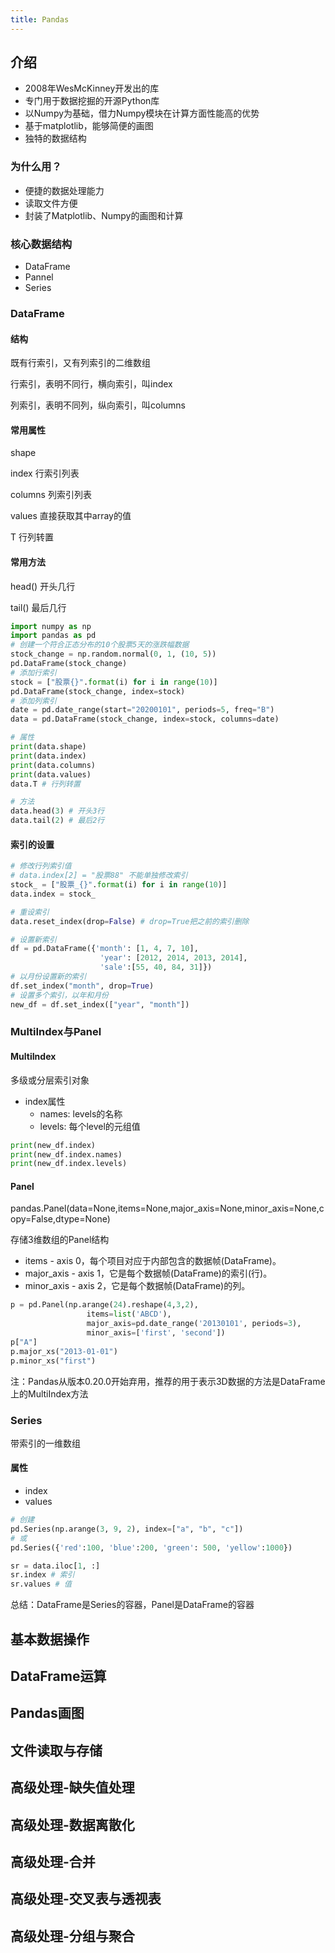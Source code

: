 ```yaml
---
title: Pandas
---
```


## 介绍

- 2008年WesMcKinney开发出的库
- 专门用于数据挖掘的开源Python库
- 以Numpy为基础，借力Numpy模块在计算方面性能高的优势
- 基于matplotlib，能够简便的画图
- 独特的数据结构

### 为什么用？

- 便捷的数据处理能力
- 读取文件方便
- 封装了Matplotlib、Numpy的画图和计算

### 核心数据结构

- DataFrame
- Pannel
- Series

### DataFrame

#### 结构

既有行索引，又有列索引的二维数组

行索引，表明不同行，横向索引，叫index

列索引，表明不同列，纵向索引，叫columns

#### 常用属性

shape

index 行索引列表

columns 列索引列表

values 直接获取其中array的值

T  行列转置

#### 常用方法

head()  开头几行

tail() 最后几行

```python
import numpy as np
import pandas as pd
# 创建一个符合正态分布的10个股票5天的涨跌幅数据
stock_change = np.random.normal(0, 1, (10, 5))
pd.DataFrame(stock_change)
# 添加行索引
stock = ["股票{}".format(i) for i in range(10)]
pd.DataFrame(stock_change, index=stock)
# 添加列索引
date = pd.date_range(start="20200101", periods=5, freq="B")
data = pd.DataFrame(stock_change, index=stock, columns=date)

# 属性
print(data.shape)
print(data.index)
print(data.columns)
print(data.values)
data.T # 行列转置

# 方法
data.head(3) # 开头3行
data.tail(2) # 最后2行
```

#### 索引的设置

```python
# 修改行列索引值
# data.index[2] = "股票88" 不能单独修改索引
stock_ = ["股票_{}".format(i) for i in range(10)]
data.index = stock_

# 重设索引
data.reset_index(drop=False) # drop=True把之前的索引删除

# 设置新索引
df = pd.DataFrame({'month': [1, 4, 7, 10],
                    'year': [2012, 2014, 2013, 2014],
                    'sale':[55, 40, 84, 31]})
# 以月份设置新的索引
df.set_index("month", drop=True)
# 设置多个索引，以年和月份
new_df = df.set_index(["year", "month"])
```

### MultiIndex与Panel

#### MultiIndex 

多级或分层索引对象

- index属性
  - names: levels的名称
  - levels: 每个level的元组值

```python
print(new_df.index)
print(new_df.index.names)
print(new_df.index.levels)
```

#### Panel

pandas.Panel(data=None,items=None,major_axis=None,minor_axis=None,copy=False,dtype=None)

存储3维数组的Panel结构

- items - axis 0，每个项目对应于内部包含的数据帧(DataFrame)。
- major_axis - axis 1，它是每个数据帧(DataFrame)的索引(行)。
- minor_axis - axis 2，它是每个数据帧(DataFrame)的列。

```python
p = pd.Panel(np.arange(24).reshape(4,3,2),
                 items=list('ABCD'),
                 major_axis=pd.date_range('20130101', periods=3),
                 minor_axis=['first', 'second'])
p["A"]
p.major_xs("2013-01-01")
p.minor_xs("first")
```

注：Pandas从版本0.20.0开始弃用，推荐的用于表示3D数据的方法是DataFrame上的MultiIndex方法

### Series

带索引的一维数组

#### 属性

- index
- values

```python
# 创建
pd.Series(np.arange(3, 9, 2), index=["a", "b", "c"])
# 或
pd.Series({'red':100, 'blue':200, 'green': 500, 'yellow':1000})

sr = data.iloc[1, :]
sr.index # 索引
sr.values # 值
```

总结：DataFrame是Series的容器，Panel是DataFrame的容器

## 基本数据操作



## DataFrame运算



## Pandas画图



## 文件读取与存储



## 高级处理-缺失值处理



## 高级处理-数据离散化



## 高级处理-合并



## 高级处理-交叉表与透视表



## 高级处理-分组与聚合



